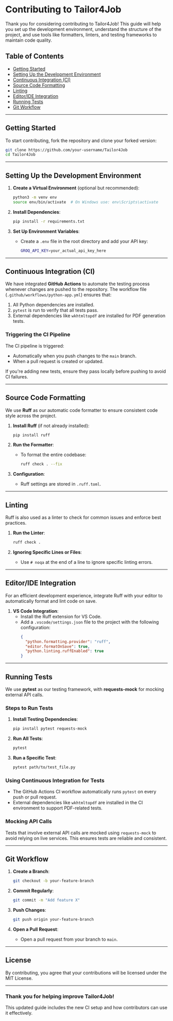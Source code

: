 # Contributing to Tailor4Job

Thank you for considering contributing to Tailor4Job! This guide will help you set up the development environment, understand the structure of the project, and use tools like formatters, linters, and testing frameworks to maintain code quality.

## Table of Contents
- [Getting Started](#getting-started)
- [Setting Up the Development Environment](#setting-up-the-development-environment)
- [Continuous Integration (CI)](#continuous-integration-ci)
- [Source Code Formatting](#source-code-formatting)
- [Linting](#linting)
- [Editor/IDE Integration](#editoride-integration)
- [Running Tests](#running-tests)
- [Git Workflow](#git-workflow)

---

## Getting Started

To start contributing, fork the repository and clone your forked version:

```bash
git clone https://github.com/your-username/Tailor4Job
cd Tailor4Job
```

---

## Setting Up the Development Environment

1. **Create a Virtual Environment** (optional but recommended):
   ```bash
   python3 -m venv env
   source env/bin/activate  # On Windows use: env\Scripts\activate
   ```

2. **Install Dependencies**:
   ```bash
   pip install -r requirements.txt
   ```

3. **Set Up Environment Variables**:
   - Create a `.env` file in the root directory and add your API key:
     ```bash
     GROQ_API_KEY=your_actual_api_key_here
     ```

---

## Continuous Integration (CI)

We have integrated **GitHub Actions** to automate the testing process whenever changes are pushed to the repository. The workflow file (`.github/workflows/python-app.yml`) ensures that:

1. All Python dependencies are installed.
2. `pytest` is run to verify that all tests pass.
3. External dependencies like `wkhtmltopdf` are installed for PDF generation tests.

### Triggering the CI Pipeline
The CI pipeline is triggered:
- Automatically when you push changes to the `main` branch.
- When a pull request is created or updated.

If you're adding new tests, ensure they pass locally before pushing to avoid CI failures.

---

## Source Code Formatting

We use **Ruff** as our automatic code formatter to ensure consistent code style across the project.

1. **Install Ruff** (if not already installed):
   ```bash
   pip install ruff
   ```

2. **Run the Formatter**:
   - To format the entire codebase:
     ```bash
     ruff check . --fix
     ```

3. **Configuration**:
   - Ruff settings are stored in `.ruff.toml`.

---

## Linting

Ruff is also used as a linter to check for common issues and enforce best practices.

1. **Run the Linter**:
   ```bash
   ruff check .
   ```

2. **Ignoring Specific Lines or Files**:
   - Use `# noqa` at the end of a line to ignore specific linting errors.

---

## Editor/IDE Integration

For an efficient development experience, integrate Ruff with your editor to automatically format and lint code on save.

1. **VS Code Integration**:
   - Install the Ruff extension for VS Code.
   - Add a `.vscode/settings.json` file to the project with the following configuration:
     ```json
     {
       "python.formatting.provider": "ruff",
       "editor.formatOnSave": true,
       "python.linting.ruffEnabled": true
     }
     ```

---

## Running Tests

We use **pytest** as our testing framework, with **requests-mock** for mocking external API calls. 

### **Steps to Run Tests**
1. **Install Testing Dependencies**:
   ```bash
   pip install pytest requests-mock
   ```

2. **Run All Tests**:
   ```bash
   pytest
   ```

3. **Run a Specific Test**:
   ```bash
   pytest path/to/test_file.py
   ```

### **Using Continuous Integration for Tests**
- The GitHub Actions CI workflow automatically runs `pytest` on every push or pull request.
- External dependencies like `wkhtmltopdf` are installed in the CI environment to support PDF-related tests.

### **Mocking API Calls**
Tests that involve external API calls are mocked using `requests-mock` to avoid relying on live services. This ensures tests are reliable and consistent.

---

## Git Workflow

1. **Create a Branch**:
   ```bash
   git checkout -b your-feature-branch
   ```

2. **Commit Regularly**:
   ```bash
   git commit -m "Add feature X"
   ```

3. **Push Changes**:
   ```bash
   git push origin your-feature-branch
   ```

4. **Open a Pull Request**:
   - Open a pull request from your branch to `main`.

---

## License

By contributing, you agree that your contributions will be licensed under the MIT License.

---

### Thank you for helping improve Tailor4Job!

This updated guide includes the new CI setup and how contributors can use it effectively.